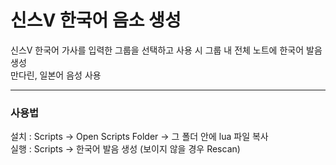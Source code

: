# 신스V 한국어 음소 생성
신스V 한국어 가사를 입력한 그룹을 선택하고 사용 시 그룹 내 전체 노트에 한국어 발음 생성<br>
만다린, 일본어 음성 사용

---
### 사용법
설치 : Scripts -> Open Scripts Folder -> 그 폴더 안에 lua 파일 복사<br>
실행 : Scripts -> 한국어 발음 생성 (보이지 않을 경우 Rescan)
